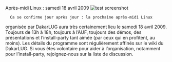 
 Après-midi Linux : samedi 18 avril 2009
![test screenshot](image "")
    
      Ca se confirme jour après jour : la prochaine après-midi Linux
organisée par DakarLUG aura très certainement lieu le samedi 18 avril
2009. Toujours de 13h à 18h, toujours à l’AUF, toujours des démos, des
présentations et l’install-party tant aimée (par ceux qui en profitent,
au moins). Les détails du programme sont régulièrement affinés sur le wiki du DakarLUG. Si vous êtes volontaire pour aider à l’organisation, notamment pour l’install-party, rejoignez-nous sur la liste de discussion.
    
    
    



    



    



    



    



    



 
    
     